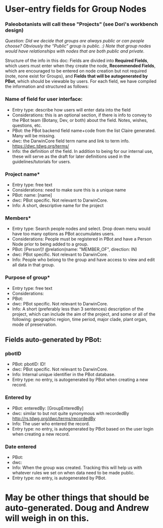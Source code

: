 # User-entry fields for Group Nodes
### Paleobotanists will call these "Projects" (see Dori's workbench design)
  
 *Question: Did we decide that groups are always public or can people choose? Obviously the “Public” group is public. :)
Note that group nodes would have relationships with nodes that are both public and private.*

Structure of the info in this doc: Fields are divided into **Required Fields**, which users must enter when they create the node, **Recommended Fields**, which are encouraged to be entered on node creation but not required (note, none exist for Groups), and **Fields that will be autogenerated by PBot**, which should be viewable by users. For each field, we have compiled the information and structured as follows:
 
### Name of field for user interface: 
* Entry type: describe how users will enter data into the field
* Considerations: this is an optional section, if there is info to convey to the PBot team (Botany, Dev, or both) about the field. Notes, wishes, questions, etc. 
* PBot: the PBot backend field name+code from the list Claire generated. Many will be missing.
* dwc: the DarwinCore field term name and link to term info. https://dwc.tdwg.org/terms/ 
* Info: the definition of the field. In addition to being for our internal use, these will serve as the draft for later definitions used in the guidelines/tutorials for users. 
 
### Project name*
* Entry type: free text
* Considerations: need to make sure this is a unique name
* PBot: name: [name]
* dwc: PBot specific. Not relevant to DarwinCore.
* Info: A short, descriptive name for the project
 
### Members*
* Entry type: Search people nodes and select. Drop down menu would have too many options as PBot accumulates users.
* Considerations: People must be registered in PBot and have a Person Node prior to being added to a group.
* PBot: [Person!]! @relation(name: "MEMBER_OF", direction: IN)
* dwc: PBot specific. Not relevant to DarwinCore.
* Info: People who belong to the group and have access to view and edit all data in that group.

### Purpose of group*
* Entry type: free text
* Considerations:
* PBot:
* dwc: PBot specific. Not relevant to DarwinCore.
* Info: A short (preferably less than 3 sentences) description of the project, which can include the aim of the project, and some or all of the following: geographic region, time period, major clade, plant organ, mode of preservation.

## Fields auto-generated by PBot:
 
### pbotID
* PBot: pbotID: ID!
* dwc: PBot specific. Not relevant to DarwinCore. 
* Info: Internal unique identifier in the PBot database. 
* Entry type: no entry, is autogenerated by PBot when creating a new record.
 
### Entered by
* PBot: enteredBy: [GroupEnteredBy]
* dwc: similar to but not quite synonymous with recordedBy http://rs.tdwg.org/dwc/terms/recordedBy
* Info: The user who entered the record.
* Entry type: no entry, is autogenerated by PBot based on the user login when creating a new record.

### Date entered
* PBot: 
* dwc: 
* Info: When the group was created. Tracking this will help us with whatever rules we set on when data need to be made public.
* Entry type: no entry, is autogenerated by PBot.

# May be other things that should be auto-generated. Doug and Andrew will weigh in on this.
